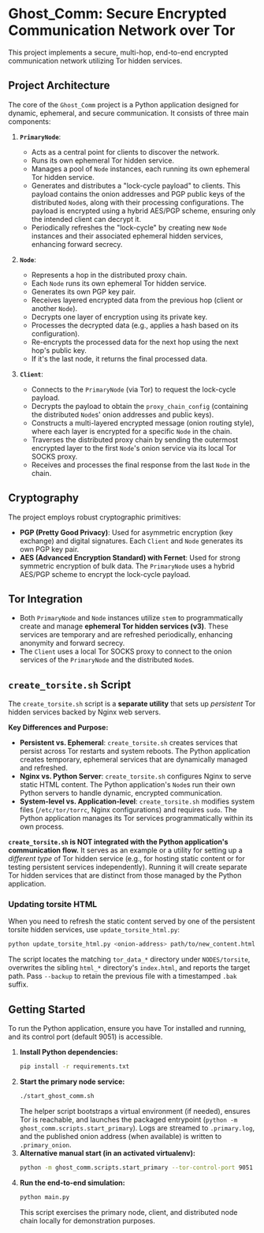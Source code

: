 # Ghost_Comm: Secure Encrypted Communication Network over Tor

This project implements a secure, multi-hop, end-to-end encrypted communication network utilizing Tor hidden services.

## Project Architecture

The core of the `Ghost_Comm` project is a Python application designed for dynamic, ephemeral, and secure communication. It consists of three main components:

1.  **`PrimaryNode`**:
    *   Acts as a central point for clients to discover the network.
    *   Runs its own ephemeral Tor hidden service.
    *   Manages a pool of `Node` instances, each running its own ephemeral Tor hidden service.
    *   Generates and distributes a "lock-cycle payload" to clients. This payload contains the onion addresses and PGP public keys of the distributed `Node`s, along with their processing configurations. The payload is encrypted using a hybrid AES/PGP scheme, ensuring only the intended client can decrypt it.
    *   Periodically refreshes the "lock-cycle" by creating new `Node` instances and their associated ephemeral hidden services, enhancing forward secrecy.

2.  **`Node`**:
    *   Represents a hop in the distributed proxy chain.
    *   Each `Node` runs its own ephemeral Tor hidden service.
    *   Generates its own PGP key pair.
    *   Receives layered encrypted data from the previous hop (client or another `Node`).
    *   Decrypts one layer of encryption using its private key.
    *   Processes the decrypted data (e.g., applies a hash based on its configuration).
    *   Re-encrypts the processed data for the next hop using the next hop's public key.
    *   If it's the last node, it returns the final processed data.

3.  **`Client`**:
    *   Connects to the `PrimaryNode` (via Tor) to request the lock-cycle payload.
    *   Decrypts the payload to obtain the `proxy_chain_config` (containing the distributed `Node`s' onion addresses and public keys).
    *   Constructs a multi-layered encrypted message (onion routing style), where each layer is encrypted for a specific `Node` in the chain.
    *   Traverses the distributed proxy chain by sending the outermost encrypted layer to the first `Node`'s onion service via its local Tor SOCKS proxy.
    *   Receives and processes the final response from the last `Node` in the chain.

## Cryptography

The project employs robust cryptographic primitives:

*   **PGP (Pretty Good Privacy)**: Used for asymmetric encryption (key exchange) and digital signatures. Each `Client` and `Node` generates its own PGP key pair.
*   **AES (Advanced Encryption Standard) with Fernet**: Used for strong symmetric encryption of bulk data. The `PrimaryNode` uses a hybrid AES/PGP scheme to encrypt the lock-cycle payload.

## Tor Integration

*   Both `PrimaryNode` and `Node` instances utilize `stem` to programmatically create and manage **ephemeral Tor hidden services (v3)**. These services are temporary and are refreshed periodically, enhancing anonymity and forward secrecy.
*   The `Client` uses a local Tor SOCKS proxy to connect to the onion services of the `PrimaryNode` and the distributed `Node`s.

## `create_torsite.sh` Script

The `create_torsite.sh` script is a **separate utility** that sets up *persistent* Tor hidden services backed by Nginx web servers.

**Key Differences and Purpose:**

*   **Persistent vs. Ephemeral**: `create_torsite.sh` creates services that persist across Tor restarts and system reboots. The Python application creates temporary, ephemeral services that are dynamically managed and refreshed.
*   **Nginx vs. Python Server**: `create_torsite.sh` configures Nginx to serve static HTML content. The Python application's `Node`s run their own Python servers to handle dynamic, encrypted communication.
*   **System-level vs. Application-level**: `create_torsite.sh` modifies system files (`/etc/tor/torrc`, Nginx configurations) and requires `sudo`. The Python application manages its Tor services programmatically within its own process.

**`create_torsite.sh` is NOT integrated with the Python application's communication flow.** It serves as an example or a utility for setting up a *different type* of Tor hidden service (e.g., for hosting static content or for testing persistent services independently). Running it will create separate Tor hidden services that are distinct from those managed by the Python application.

### Updating torsite HTML

When you need to refresh the static content served by one of the persistent torsite hidden services, use `update_torsite_html.py`:

```bash
python update_torsite_html.py <onion-address> path/to/new_content.html
```

The script locates the matching `tor_data_*` directory under `NODES/torsite`, overwrites the sibling `html_*` directory's `index.html`, and reports the target path. Pass `--backup` to retain the previous file with a timestamped `.bak` suffix.

## Getting Started

To run the Python application, ensure you have Tor installed and running, and its control port (default 9051) is accessible.

1.  **Install Python dependencies:**
    ```bash
    pip install -r requirements.txt
    ```
2.  **Start the primary node service:**
    ```bash
    ./start_ghost_comm.sh
    ```
    The helper script bootstraps a virtual environment (if needed), ensures Tor is reachable, and launches the packaged entrypoint (`python -m ghost_comm.scripts.start_primary`). Logs are streamed to `.primary.log`, and the published onion address (when available) is written to `.primary_onion`.
3.  **Alternative manual start (in an activated virtualenv):**
    ```bash
    python -m ghost_comm.scripts.start_primary --tor-control-port 9051
    ```
4.  **Run the end-to-end simulation:**
    ```bash
    python main.py
    ```
    This script exercises the primary node, client, and distributed node chain locally for demonstration purposes.
